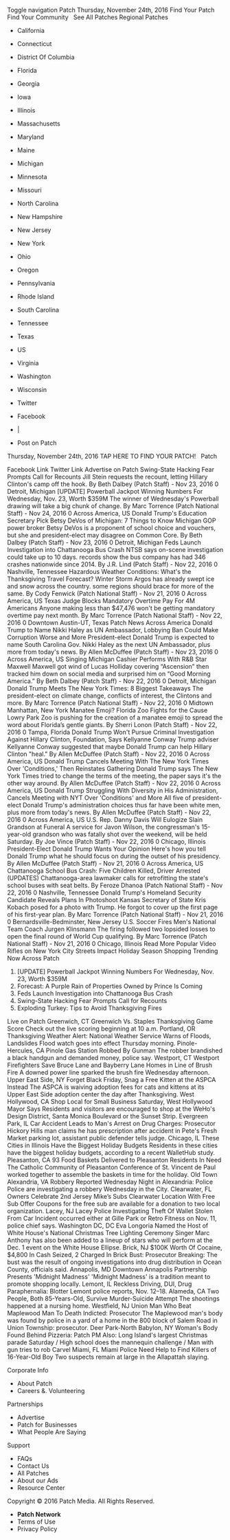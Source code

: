Toggle navigation Patch Thursday, November 24th, 2016 Find Your Patch Find Your Community   See All Patches Regional Patches

*   California
*   Connecticut
*   District Of Columbia
*   Florida
*   Georgia
*   Iowa
*   Illinois
*   Massachusetts
*   Maryland
*   Maine
*   Michigan
*   Minnesota
*   Missouri
*   North Carolina
*   New Hampshire
*   New Jersey
*   New York
*   Ohio
*   Oregon
*   Pennsylvania
*   Rhode Island
*   South Carolina
*   Tennessee
*   Texas
*   US
*   Virginia
*   Washington
*   Wisconsin

*   Twitter
*   Facebook
*   |
*   Post on Patch

Thursday, November 24th, 2016 TAP HERE TO FIND YOUR PATCH!   Patch

Facebook Link Twitter Link Advertise on Patch Swing-State Hacking Fear Prompts Call for Recounts Jill Stein requests the recount, letting Hillary Clinton's camp off the hook. By Beth Dalbey (Patch Staff) - Nov 23, 2016 0 Detroit, Michigan \[UPDATE\] Powerball Jackpot Winning Numbers For Wednesday, Nov. 23, Worth $359M The winner of Wednesday's Powerball drawing will take a big chunk of change. By Marc Torrence (Patch National Staff) - Nov 24, 2016 0 Across America, US Donald Trump's Education Secretary Pick Betsy DeVos of Michigan: 7 Things to Know Michigan GOP power broker Betsy DeVos is a proponent of school choice and vouchers, but she and president-elect may disagree on Common Core. By Beth Dalbey (Patch Staff) - Nov 23, 2016 0 Detroit, Michigan Feds Launch Investigation into Chattanooga Bus Crash NTSB says on-scene investigation could take up to 10 days. records show the bus company has had 346 crashes nationwide since 2014. By J.R. Lind (Patch Staff) - Nov 22, 2016 0 Nashville, Tennessee Hazardous Weather Conditions: What's the Thanksgiving Travel Forecast? Winter Storm Argos has already swept ice and snow across the country. some regions should brace for more of the same. By Cody Fenwick (Patch National Staff) - Nov 21, 2016 0 Across America, US Texas Judge Blocks Mandatory Overtime Pay For 4M Americans Anyone making less than $47,476​ won't be getting mandatory overtime pay next month. By Marc Torrence (Patch National Staff) - Nov 22, 2016 0 Downtown Austin-UT, Texas Patch News Across America Donald Trump to Name Nikki Haley as UN Ambassador, Lobbying Ban Could Make Corruption Worse and More President-elect Donald Trump is expected to name South Carolina Gov. Nikki Haley as the next UN Ambassador, plus more from today's news. By Allen McDuffee (Patch Staff) - Nov 23, 2016 0 Across America, US Singing Michigan Cashier Performs With R&B Star Maxwell Maxwell got wind of Lucas Holliday covering “Ascension” then tracked him down on social media and surprised him on “Good Morning America.” By Beth Dalbey (Patch Staff) - Nov 22, 2016 0 Detroit, Michigan Donald Trump Meets The New York Times: 8 Biggest Takeaways The president-elect on climate change, conflicts of interest, the Clintons and more. By Marc Torrence (Patch National Staff) - Nov 22, 2016 0 Midtown Manhattan, New York Manatee Emoji? Florida Zoo Fights for the Cause Lowry Park Zoo is pushing for the creation of a manatee emoji to spread the word about Florida’s gentle giants. By Sherri Lonon (Patch Staff) - Nov 22, 2016 0 Tampa, Florida Donald Trump Won't Pursue Criminal Investigation Against Hillary Clinton, Foundation, Says Kellyanne Conway Trump adviser Kellyanne Conway suggested that maybe Donald Trump can help Hillary Clinton "heal." By Allen McDuffee (Patch Staff) - Nov 22, 2016 0 Across America, US Donald Trump Cancels Meeting With The New York Times Over 'Conditions,' Then Reinstates Gathering Donald Trump says The New York Times tried to change the terms of the meeting, the paper says it's the other way around. By Allen McDuffee (Patch Staff) - Nov 22, 2016 0 Across America, US Donald Trump Struggling With Diversity in His Administration, Cancels Meeting with NYT Over 'Conditions' and More All five of president-elect Donald Trump's administration choices thus far have been white men, plus more from today's news. By Allen McDuffee (Patch Staff) - Nov 22, 2016 0 Across America, US U.S. Rep. Danny Davis Will Eulogize Slain Grandson at Funeral A service for Javon Wilson, the congressman's 15-year-old grandson who was fatally shot over the weekend, will be held Saturday. By Joe Vince (Patch Staff) - Nov 22, 2016 0 Chicago, Illinois President-Elect Donald Trump Wants Your Opinion Here's how you tell Donald Trump what he should focus on during the outset of his presidency. By Allen McDuffee (Patch Staff) - Nov 21, 2016 0 Across America, US Chattanooga School Bus Crash: Five Children Killed, Driver Arrested (UPDATES) Chattanooga-area lawmaker calls for retrofitting the state's school buses with seat belts. By Feroze Dhanoa (Patch National Staff) - Nov 22, 2016 0 Nashville, Tennessee Donald Trump's Homeland Security Candidate Reveals Plans In Photoshoot Kansas Secretary of State Kris Kobach posed for a photo with Trump. He forgot to cover up the first page of his first-year plan. By Marc Torrence (Patch National Staff) - Nov 21, 2016 0 Bernardsville-Bedminster, New Jersey U.S. Soccer Fires Men's National Team Coach Jurgen Klinsmann The firing followed two lopsided losses to open the final round of World Cup qualifying. By Marc Torrence (Patch National Staff) - Nov 21, 2016 0 Chicago, Illinois Read More Popular Video Rifles on New York City Streets Impact Holiday Season Shopping Trending Now Across Patch

1.  \[UPDATE\] Powerball Jackpot Winning Numbers For Wednesday, Nov. 23, Worth $359M
2.  Forecast: A Purple Rain of Properties Owned by Prince Is Coming
3.  Feds Launch Investigation into Chattanooga Bus Crash
4.  Swing-State Hacking Fear Prompts Call for Recounts
5.  Exploding Turkey: Tips to Avoid Thanksgiving Fires

Live on Patch Greenwich, CT Greenwich Vs. Staples Thanksgiving Game Score Check out the live scoring beginning at 10 a.m. Portland, OR Thanksgiving Weather Alert: National Weather Service Warns of Floods, Landslides Flood watch goes into effect Thursday morning. Pinole-Hercules, CA Pinole Gas Station Robbed By Gunman The robber brandished a black handgun and demanded money, police say. Westport, CT Westport Firefighters Save Bruce Lane and Bayberry Lane Homes in Line of Brush Fire A downed power line sparked the brush fire Wednesday afternoon. Upper East Side, NY Forget Black Friday, Snag a Free Kitten at the ASPCA Instead The ASPCA is waiving adoption fees for cats and kittens at its Upper East Side adoption center the day after Thanksgiving. West Hollywood, CA Shop Local for Small Business Saturday, West Hollywood Mayor Says Residents and visitors are encouraged to shop at the WeHo's Design District, Santa Monica Boulevard or the Sunset Strip. Evergreen Park, IL Car Accident Leads to Man's Arrest on Drug Charges: Prosecutor Hickory Hills man claims he has prescription after accident in Pete's Fresh Market parking lot, assistant public defender tells judge. Chicago, IL These Cities in Illinois Have the Biggest Holiday Budgets Residents in these cities have the biggest holiday budgets, according to a recent WalletHub study. Pleasanton, CA 93 Food Baskets Delivered to Pleasanton Residents In Need The Catholic Community of Pleasanton Conference of St. Vincent de Paul worked together to assemble the baskets in time for the holiday. Old Town Alexandria, VA Robbery Reported Wednesday Night in Alexandria: Police Police are investigating a robbery Wednesday in the City. Clearwater, FL Owners Celebrate 2nd Jersey Mike’s Subs Clearwater Location With Free Sub Offer Coupons for the free sub are available for a donation to two local organization. Lacey, NJ Lacey Police Investigating Theft Of Wallet Stolen From Car Incident occurred either at Gille Park or Retro Fitness on Nov. 11, police chief says. Washington DC, DC Eva Longoria Named the Host of White House's National Christmas Tree Lighting Ceremony Singer Marc Anthony has also been added to a lineup of stars who will perform at the Dec. 1 event on the White House Ellipse. Brick, NJ $100K Worth Of Cocaine, $4,800 In Cash Seized, 2 Charged In Brick Bust: Prosecutor Breaking: The bust was the result of ongoing investigations into drug distribution in Ocean County, officials said. Annapolis, MD Downtown Annapolis Partnership Presents 'Midnight Madness' 'Midnight Madness' is a tradition meant to promote shopping locally. Lemont, IL Reckless Driving, DUI, Drug Paraphernalia: Blotter Lemont police reports, Nov. 12–18. Alameda, CA Two People, Both 85-Years-Old, Survive Murder-Suicide Attempt The shootings happened at a nursing home. Westfield, NJ Union Man Who Beat Maplewood Man To Death Indicted: Prosecutor The Maplewood man's body was found by police in a yard of a home in the 800 block of Salem Road​ in Union Township: prosecutor. Deer Park-North Babylon, NY Woman's Body Found Behind Pizzeria: Patch PM Also: Long Island's largest Christmas parade Saturday / High school does the mannequin challenge​​ / Man with gun tries to rob Carvel Miami, FL Miami Police Need Help to Find Killers of 16-Year-Old Boy Two suspects remain at large in the Allapattah slaying.

Corporate Info

*   About Patch
*   Careers &. Volunteering

Partnerships

*   Advertise
*   Patch for Businesses
*   What People Are Saying

Support

*   FAQs
*   Contact Us
*   All Patches
*   About our Ads
*   Resource Center

Copyright © 2016 Patch Media. All Rights Reserved.

*   **Patch Network**
*   Terms of Use
*   Privacy Policy